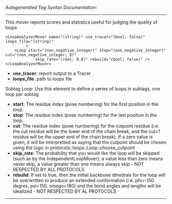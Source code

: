 _Autogenerated Tag Syntax Documentation:_

---
This mover reports scores and statistics useful for judging the quality of loops

```
<LoopAnalyzerMover name="(string)" use_tracer="(bool; false)" loops_file="(string)"
         >
    <Loop start="(non_negative_integer)" stop="(non_negative_integer)" cut="(non_negative_integer; 0)"
             skip_rate="(real; 0.0)" rebuild="(bool; false)" />
</LoopAnalyzerMover>
```

-   **use_tracer**: report output to a Tracer
-   **loops_file**: path to loops file


Subtag Loop:   Use this element to define a series of loops in subtags, one loop per subtag

-   **start**: The residue index (pose numbering) for the first position in the loop.
-   **stop**: The residue index (pose numbering) for the last position in the loop.
-   **cut**: The residue index (pose numbering) for the cutpoint residue (i.e. the cut residue will be the lower end of the chain break, and the cut+1 residue will be the upper end of the chain break). If a zero value is given, it will be interpretted as saying that the cutpoint should be chosen using the logic in protocols::loops::Loop::choose_cutpoint
-   **skip_rate**: The probability that you would like the loop will be skipped (such as by the IndependentLoopMover); a value less than zero means never skip, a value greater than one means always skip - NOT RESPECTED BY ALL PROTOCOLS
-   **rebuild**: If set to true, then the initial backbone dihedrals for the loop will be overwritten to produce an extended conformation (i.e. phi=-150 degres, psi=150, omego=180) and the bond angles and lengths will be idealized - NOT RESPECTED BY AL PROTOCOLS

---
